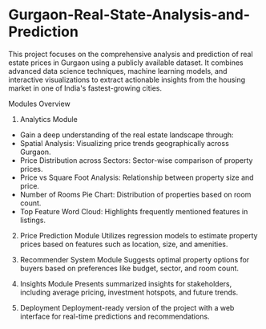 # Gurgaon-Real-State-Analysis-and-Prediction

This project focuses on the comprehensive analysis and prediction of real estate prices in Gurgaon using a publicly available dataset. It combines advanced data science techniques, machine learning models, and interactive visualizations to extract actionable insights from the housing market in one of India's fastest-growing cities.

Modules Overview
1. Analytics Module
- Gain a deep understanding of the real estate landscape through:
- Spatial Analysis: Visualizing price trends geographically across Gurgaon.
- Price Distribution across Sectors: Sector-wise comparison of property prices.
- Price vs Square Foot Analysis: Relationship between property size and price.
- Number of Rooms Pie Chart: Distribution of properties based on room count.
- Top Feature Word Cloud: Highlights frequently mentioned features in listings.

2. Price Prediction Module
Utilizes regression models to estimate property prices based on features such as location, size, and amenities.

3. Recommender System Module
Suggests optimal property options for buyers based on preferences like budget, sector, and room count.

4. Insights Module
Presents summarized insights for stakeholders, including average pricing, investment hotspots, and future trends.

5. Deployment
Deployment-ready version of the project with a web interface for real-time predictions and recommendations.
